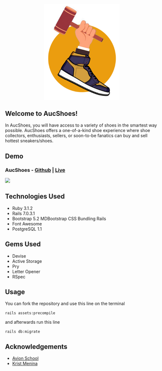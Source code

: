 <p align="center">
  
<img src="https://github.com/emerjohncy/final_project/blob/main/app/assets/images/aucshoes-nav.png" width=250>
  
</p>

## Welcome to AucShoes! 
In AucShoes, you will have access to a variety of shoes in the smartest way possible. AucShoes offers a one-of-a-kind shoe experience where shoe collectors, enthusiasts, sellers, or soon-to-be fanatics can buy and sell hottest sneakers/shoes.

## Demo
### AucShoes - [Github](https://github.com/emerjohncy/final_project) | [Live](https://still-caverns-49332.herokuapp.com/)
<img src="https://github.com/druv5319/Sneaks-API/blob/master/Screenshots/demo.gif" width=700 >

## Technologies Used
  - Ruby 3.1.2
  - Rails 7.0.3.1
  - Bootstrap 5.2 MDBootstrap CSS Bundling Rails
  - Font Awesome
  - PostgreSQL 1.1

## Gems Used
  - Devise
  - Active Storage
  - Pry
  - Letter Opener
  - RSpec
  
## Usage
You can fork the repository and use this line on the terminal
```
rails assets:precompile
```
and afterwards run this line
```
rails db:migrate
```

## Acknowledgements

 - [Avion School](https://www.avionschool.com/)
 - [Krist Menina](https://github.com/kristm)
